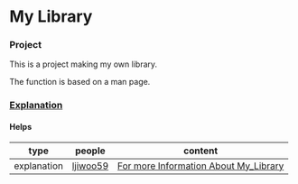 # My Library

### Project

This is a project making my own library.

The function is based on a man page.

### [Explanation](https://velog.io/@woojikim/Libft)

#### Helps
| type | people | content |
| --- | --- | --- |
| explanation | [ljiwoo59](https://github.com/ljiwoo59) | [For more Information About My_Library](https://velog.io/@ljiwoo59/Libft) |
